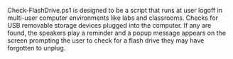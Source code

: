 Check-FlashDrive.ps1 is designed to be a script that runs at user logoff in multi-user computer environments like labs and classrooms. Checks for USB removable storage devices plugged into the computer. If any are found, the speakers play a reminder and a popup message appears on the screen prompting the user to check for a flash drive they may have forgotten to unplug.
